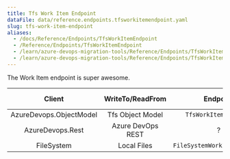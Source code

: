 ```yaml
---
title: Tfs Work Item Endpoint
dataFile: data/reference.endpoints.tfsworkitemendpoint.yaml
slug: tfs-work-item-endpoint
aliases:
  - /docs/Reference/Endpoints/TfsWorkItemEndpoint
  - /Reference/Endpoints/TfsWorkItemEndpoint
  - /learn/azure-devops-migration-tools/Reference/Endpoints/TfsWorkItemEndpoint
  - /learn/azure-devops-migration-tools/Reference/Endpoints/TfsWorkItemEndpoint/index.md
---
```


The Work Item endpoint is super awesome.

|         Client          | WriteTo/ReadFrom  |           Endpoint           | Data Target | Description |
| :---------------------: | :---------------: | :--------------------------: | :---------: | :---------: |
| AzureDevops.ObjectModel | Tfs Object Model  |    `TfsWorkItemEndPoint`     |  WorkItems  |     TBA     |
|    AzureDevops.Rest     | Azure DevOps REST |              ?               |
|       FileSystem        |    Local Files    | `FileSystemWorkItemEndpoint` |  WorkItems  |     TBA     |

